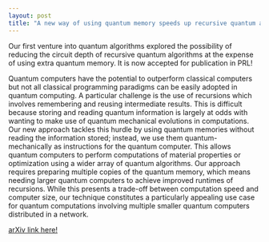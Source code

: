 ```yaml
---
layout: post
title: "A new way of using quantum memory speeds up recursive quantum algorithms"
---
```


Our first venture into quantum algorithms explored the possibility of reducing the circuit depth of recursive quantum algorithms at the expense of using extra quantum memory. It is now accepted for publication in PRL!

Quantum computers have the potential to outperform classical computers but not all classical programming paradigms can be easily adopted in quantum computing. A particular challenge is the use of recursions which involves remembering and reusing intermediate results. This is difficult because storing and reading quantum information is largely at odds with wanting to make use of quantum mechanical evolutions in computations. Our new approach tackles this hurdle by using quantum memories without reading the information stored; instead, we use them quantum-mechanically as instructions for the quantum computer. This allows quantum computers to perform computations of material properties or optimization using a wider array of quantum algorithms. Our approach requires preparing multiple copies of the quantum memory, which means needing larger quantum computers to achieve improved runtimes of recursions. While this presents a trade-off between computation speed and computer size, our technique constitutes a particularly appealing use case for quantum computations involving multiple smaller quantum computers distributed in a network.

<a href="https://arxiv.org/abs/2403.09187" target="_blank" rel="noopener noreferrer">arXiv link here!</a>



